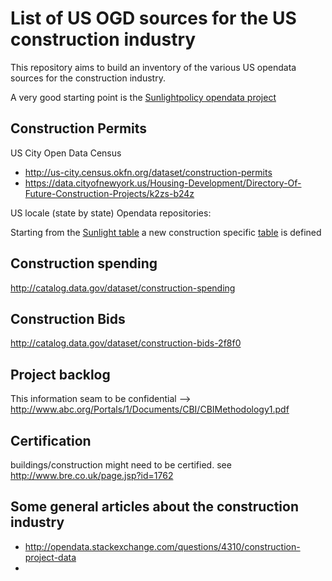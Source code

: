 # List of US OGD sources for the US construction industry

This repository aims to build an inventory of the various US opendata sources for the construction industry.

A very good starting point is the [Sunlightpolicy opendata project](https://github.com/sunlightpolicy/opendata)

## Construction Permits

US City Open Data Census 
* http://us-city.census.okfn.org/dataset/construction-permits
* https://data.cityofnewyork.us/Housing-Development/Directory-Of-Future-Construction-Projects/k2zs-b24z

US locale (state by state) Opendata repositories:

Starting from the [Sunlight table](https://github.com/sunlightpolicy/opendata/blob/master/USlocalopendataportals.csv) a new construction specific [table](https://github.com/alogean/us_opendata_construction/blob/master/US_opendata_portals.csv) is defined

## Construction spending
http://catalog.data.gov/dataset/construction-spending

## Construction Bids
http://catalog.data.gov/dataset/construction-bids-2f8f0
                       
## Project backlog
This information seam to be confidential --> http://www.abc.org/Portals/1/Documents/CBI/CBIMethodology1.pdf

## Certification
buildings/construction might need to be certified.
see http://www.bre.co.uk/page.jsp?id=1762

## Some general articles about the construction industry

* http://opendata.stackexchange.com/questions/4310/construction-project-data
* 
